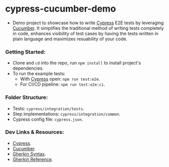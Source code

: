 # cypress-cucumber-demo

- Demo project to showcase how to write [Cypress](https://www.cypress.io/) E2E tests by leveraging [Cucumber](https://cucumber.io/). It simplifies the traditional method of writing tests completely in code, enhances visibility of test cases by having the tests written in plain language and maximizes resuability of your code.

### Getting Started:

- Clone and `cd` into the repo, run `npm install` to install project's dependencies.
- To run the example tests:
  - With [Cypress](https://www.cypress.io/) open: `npm run test:e2e`.
  - For CI/CD pipeline: `npm run test:e2e:ci`.

### Folder Structure:

- Tests: `cypress/integration/tests`.
- Step implementations: `cypress/integration/common`.
- Cypress config file: `cypress.json`.

### Dev Links & Resources:

- [Cypress](https://www.cypress.io/).
- [Cucumber](https://cucumber.io/).
- [Gherkin Syntax](https://cucumber.io/docs/gherkin/).
- [Gherkin Reference](https://cucumber.io/docs/gherkin/reference/).
